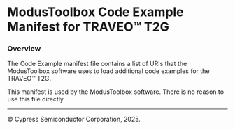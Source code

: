 # ModusToolbox Code Example Manifest for TRAVEO™ T2G

### Overview
The Code Example manifest file contains a list of URIs that the ModusToolbox software uses to load additional code examples for the TRAVEO™ T2G.

This manifest is used by the ModusToolbox software. There is no reason to use this file directly.

---
© Cypress Semiconductor Corporation, 2025.
